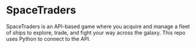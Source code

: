 # SpaceTraders
SpaceTraders is an API-based game where you acquire and manage a fleet of ships to explore, trade, and fight your way across the galaxy. This repo uses Python to connect to the API.

